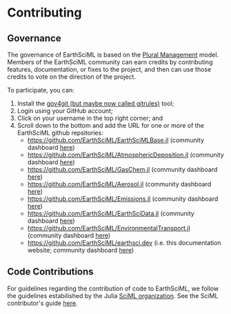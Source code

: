 # Contributing

## Governance

The governance of EarthSciML is based on the [Plural Management](https://dx.doi.org/10.2139/ssrn.4688040) model.
Members of the EarthSciML community can earn credits by contributing features, documentation, or fixes to the project, and then can use those credits to vote on the direction of the project.

To participate, you can:
1. Install the [gov4git (but maybe now called gitrules)](https://gitrules.ai/) tool;
2. Login using your GitHub account;
3. Click on your username in the top right corner; and
4. Scroll down to the bottom and add the URL for one or more of the EarthSciML github repsitories:
    * https://github.com/EarthSciML/EarthSciMLBase.jl (community dashboard [here](https://github.com/EarthSciML/EarthSciMLBase.jl/issues/20))
    * https://github.com/EarthSciML/AtmosphericDeposition.jl (community dashboard [here](https://github.com/EarthSciML/AtmosphericDeposition.jl/issues/32))
    * https://github.com/EarthSciML/GasChem.jl (community dashboard [here](https://github.com/EarthSciML/GasChem.jl/issues/39))
    * https://github.com/EarthSciML/Aerosol.jl (community dashboard [here](https://github.com/EarthSciML/Aerosol.jl/issues/25))
    * https://github.com/EarthSciML/Emissions.jl (community dashboard [here](https://github.com/EarthSciML/Emissions.jl/issues/9))
    * https://github.com/EarthSciML/EarthSciData.jl (community dashboard [here](https://github.com/EarthSciML/EarthSciData.jl/issues/31))
    * https://github.com/EarthSciML/EnvironmentalTransport.jl (community dashboard [here](https://github.com/EarthSciML/EnvironmentalTransport.jl/issues/6))
    * https://github.com/EarthSciML/earthsci.dev (i.e. this documentation website; community dashboard [here](https://github.com/EarthSciML/earthsci.dev/issues/2))

## Code Contributions

For guidelines regarding the contribution of code to EarthSciML, we follow the guidelines estabilished by the Julia [SciML organization](https://sciml.ai). 
See the SciML contributor's guide [here](https://docs.sciml.ai/ColPrac/stable/).